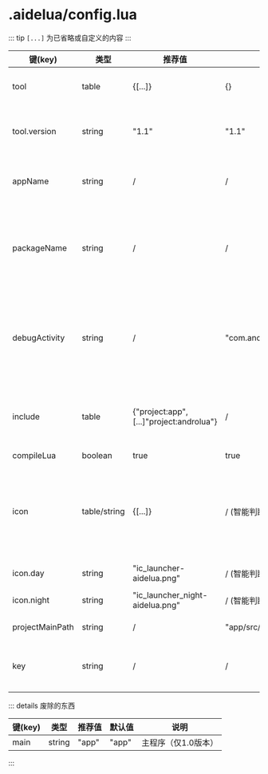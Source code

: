 # .aidelua/config.lua
::: tip
`[...]` 为已省略或自定义的内容
:::

| 键(key) | 类型 | 推荐值 | 默认值 | 说明 |
| ---- | ---- | ---- | ---- | ---- |
| tool | table | {[...]} | {} | 二次打包工具信息 |
| tool.version | string | "1.1" | "1.1" | 二次打包工具的版本号 |
| appName | string | / | / | 应用名（仅供AideLua显示） |
| packageName | string | / | / | 应用包名（仅供AideLua显示和更好的调试） |
| debugActivity | string | / | "com.androlua.LuaActivity" | 调试的Activity名(不是标签)（仅供AideLua更好的调试） |
| include | table | {"project:app",[...]"project:androlua"} | / | 要编译lua的库，第一个为主程序 |
| compileLua | boolean | true | true | 编译Lua |
| icon | table/string | {[...]} | / (智能判断) | 项目图标配置（仅供AideLua显示，相对路径为项目路径） |
| icon.day | string | "ic_launcher-aidelua.png" | / (智能判断) | 亮色模式图标 |
| icon.night | string | "ic_launcher_night-aidelua.png" | / (智能判断) | 深色模式图标 |
| projectMainPath | string | / | "app/src/main/assets_bin" | 主项目路径 |
| key | string | / | / | 用于调试项目的后门钥匙 |

::: details 废除的东西

| 键(key) | 类型 | 推荐值 | 默认值 | 说明 |
| ---- | ---- | ---- | ---- | ---- |
| main | string | "app" | "app" | 主程序（仅1.0版本） |

:::